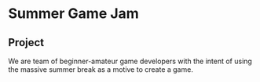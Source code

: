 # Summer Game Jam

## Project
We are  team of beginner-amateur game developers with the intent of using the massive summer break as a motive to create a game. 